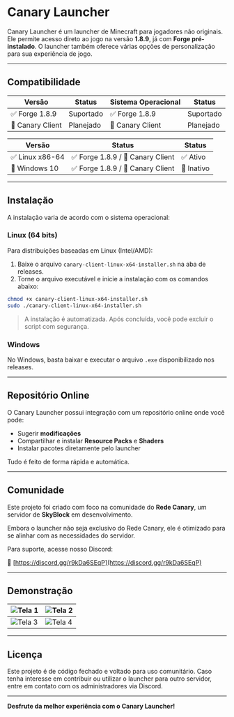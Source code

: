 # Canary Launcher

Canary Launcher é um launcher de Minecraft para jogadores não originais. Ele permite acesso direto ao jogo na versão **1.8.9**, já com **Forge pré-instalado**. O launcher também oferece várias opções de personalização para sua experiência de jogo.

---

## Compatibilidade

| Versão          | Status      | Sistema Operacional | Status      |
|-----------------|-------------|---------------------|-------------|
| ✅ Forge 1.8.9  | Suportado   | ✅ Forge 1.8.9      | Suportado   |
| 🚧 Canary Client | Planejado   | 🚧 Canary Client    | Planejado   |


| Versão          | Status      | Status |
|-----------------|-------------|---------------------|
| ✅ Linux x86-64  | ✅ Forge 1.8.9 / 🚧 Canary Client   | ✅ Ativo     |
| 🚧 Windows 10    | ✅ Forge 1.8.9 / 🚧 Canary Client   | 🚧 Inativo |

---

## Instalação

A instalação varia de acordo com o sistema operacional:

### Linux (64 bits)

Para distribuições baseadas em Linux (Intel/AMD):

1. Baixe o arquivo `canary-client-linux-x64-installer.sh` na aba de releases.
2. Torne o arquivo executável e inicie a instalação com os comandos abaixo:

```bash
chmod +x canary-client-linux-x64-installer.sh
sudo ./canary-client-linux-x64-installer.sh
```

> A instalação é automatizada. Após concluída, você pode excluir o script com segurança.

### Windows

No Windows, basta baixar e executar o arquivo `.exe` disponibilizado nos releases.

---

## Repositório Online

O Canary Launcher possui integração com um repositório online onde você pode:

- Sugerir **modificações**
- Compartilhar e instalar **Resource Packs** e **Shaders**
- Instalar pacotes diretamente pelo launcher

Tudo é feito de forma rápida e automática.

---

## Comunidade

Este projeto foi criado com foco na comunidade do **Rede Canary**, um servidor de **SkyBlock** em desenvolvimento.

Embora o launcher não seja exclusivo do Rede Canary, ele é otimizado para se alinhar com as necessidades do servidor.

Para suporte, acesse nosso Discord:

📎 [https://discord.gg/r9kDa6SEqP](https://discord.gg/r9kDa6SEqP)

---

## Demonstração

| ![Tela 1](https://imgur.com/qBUogJv.png) | ![Tela 2](https://imgur.com/ZSpRnlW.png) |
|------------------------------------------|------------------------------------------|
| ![Tela 3](https://imgur.com/YtYNz6C.png) | ![Tela 4](https://imgur.com/zvk2Kmy.png) |

---

## Licença

Este projeto é de código fechado e voltado para uso comunitário. Caso tenha interesse em contribuir ou utilizar o launcher para outro servidor, entre em contato com os administradores via Discord.

---

**Desfrute da melhor experiência com o Canary Launcher!**
